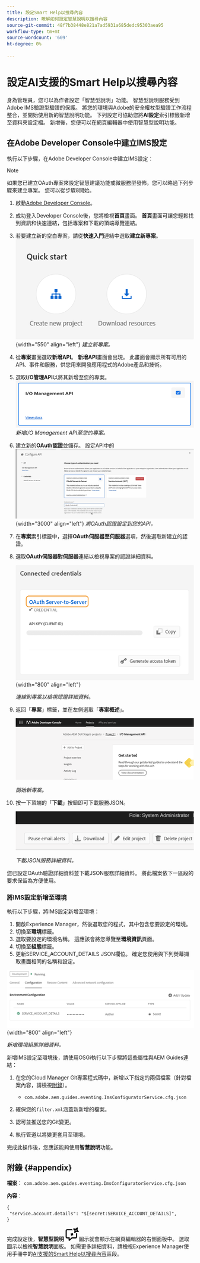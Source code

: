 ```yaml
---
title: 設定Smart Help以搜尋內容
description: 瞭解如何設定智慧說明以搜尋內容
source-git-commit: 48f7b38448e821a7ad5931a685dedc95303aea95
workflow-type: tm+mt
source-wordcount: '609'
ht-degree: 0%

---
```



# 設定AI支援的Smart Help以搜尋內容

身為管理員，您可以為作者設定「智慧型說明」功能。 智慧型說明服務受到Adobe IMS驗證型驗證的保護。 將您的環境與Adobe的安全權杖型驗證工作流程整合，並開始使用新的智慧說明功能。 下列設定可協助您將&#x200B;**AI設定**&#x200B;索引標籤新增至資料夾設定檔。 新增後，您便可以在網頁編輯器中使用智慧型說明功能。

## 在Adobe Developer Console中建立IMS設定

執行以下步驟，在Adobe Developer Console中建立IMS設定：

>[!NOTE]
>
>如果您已建立OAuth專案來設定智慧建議功能或微服務型發佈，您可以略過下列步驟來建立專案。 您可以從步驟8開始。

1. 啟動[Adobe Developer Console](https://developer.adobe.com/console)。
1. 成功登入Developer Console後，您將檢視&#x200B;**首頁**&#x200B;畫面。 **首頁**&#x200B;畫面可讓您輕鬆找到資訊和快速連結，包括專案和下載的頂端導覽連結。
1. 若要建立新的空白專案，請從&#x200B;**快速入門**&#x200B;連結中選取&#x200B;**建立新專案**。
   ![快速入門連結](assets/conf-ss-quick-start.png) {width="550" align="left"}
   *建立新專案。*

1. 從&#x200B;**專案**&#x200B;畫面選取&#x200B;**新增API**。  **新增API**&#x200B;畫面會出現。 此畫面會顯示所有可用的API、事件和服務，供您用來開發應用程式的Adobe產品和技術。

1. 選取&#x200B;**I/O管理API**以將其新增至您的專案。
   ![IO管理API](assets/confi-ss-io-management.png)
   *新增I/O Management API至您的專案。*

1. 建立新的&#x200B;**OAuth認證**並儲存。
   設定API中的![OAuth認證磚](assets/conf-ss-OAuth-credential.png) {width="3000" align="left"}
   *將OAuth認證設定到您的API。*

1. 在&#x200B;**專案**&#x200B;索引標籤中，選擇&#x200B;**OAuth伺服器至伺服器**&#x200B;選項，然後選取新建立的認證。

1. 選取&#x200B;**OAuth伺服器對伺服器**&#x200B;連結以檢視專案的認證詳細資料。

   ![已連線的認證](assets/conf-ss-connected-credentials.png) {width="800" align="left"}

   *連線到專案以檢視認證詳細資料。*

1. 返回「**專案**」標籤，並在左側選取「**專案概述**」。

   <img src="assets/project-overview.png" alt="專案概述" width="500">

   *開始新專案。*

1. 按一下頂端的「**下載**」按鈕即可下載服務JSON。

   <img src="assets/download-json.png" alt="下載json" width="500">

   *下載JSON服務詳細資料。*

您已設定OAuth驗證詳細資料並下載JSON服務詳細資料。 將此檔案依下一區段的要求保留為方便使用。

### 將IMS設定新增至環境

執行以下步驟，將IMS設定新增至環境：

1. 開啟Experience Manager，然後選取您的程式，其中包含您要設定的環境。
1. 切換至&#x200B;**環境**&#x200B;標籤。
1. 選取要設定的環境名稱。 這應該會將您導覽至&#x200B;**環境資訊**&#x200B;頁面。
1. 切換至&#x200B;**組態**&#x200B;標籤。
1. 更新SERVICE_ACCOUNT_DETAILS JSON欄位。 確定您使用與下列熒幕擷取畫面相同的名稱和設定。

![ims服務帳戶設定](assets/ims-service-account-config.png){width="800" align="left"}


*新增環境組態詳細資料。*




新增IMS設定至環境後，請使用OSGi執行以下步驟將這些屬性與AEM Guides連結：

1. 在您的Cloud Manager Git專案程式碼中，新增以下指定的兩個檔案（針對檔案內容，請檢視[附錄](#appendix)）。

   * `com.adobe.aem.guides.eventing.ImsConfiguratorService.cfg.json`

1. 確保您的`filter.xml`涵蓋新新增的檔案。
1. 認可並推送您的Git變更。
1. 執行管道以將變更套用至環境。

完成此操作後，您應該能夠使用&#x200B;**智慧說明**&#x200B;功能。



## 附錄 {#appendix}

**檔案**：
`com.adobe.aem.guides.eventing.ImsConfiguratorService.cfg.json`

**內容**：

```
{
 "service.account.details": "$[secret:SERVICE_ACCOUNT_DETAILS]",
}
```


完成設定後，**智慧型說明** ![智慧型說明](assets/smart-help-icon.svg)圖示就會顯示在網頁編輯器的右側面板中。 選取圖示以檢視&#x200B;**智慧說明**面板。
如需更多詳細資料，請檢視Experience Manager使用手冊中的[AI支援的Smart Help以搜尋內容](../user-guide/ai-based-smart-help.md)區段。
